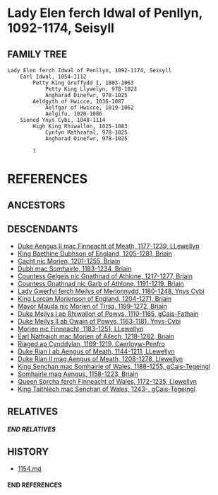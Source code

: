 # Lady Elen ferch Idwal of Penllyn, 1092-1174, Seisyll

## FAMILY TREE
```
Lady Elen ferch Idwal of Penllyn, 1092-1174, Seisyll
    Earl Idwal, 1054-1112
        Petty King Gruffydd I, 1003-1063
            Petty King Llywelyn, 978-1023
            Angharad Dinefwr, 978-1025
        Aeldgyth of Hwicce, 1036-1087 
            Aelfgar of Hwicce, 1019-1062
            Aelgifu, 1020-1086            
    Sioned Ynys Cybi, 1048-1114
        High King Rhiwallon, 1025-1083
            Cynfyn Mathrafal, 978-1025
            Angharad Dinefwr, 978-1025

        ?
```


# REFERENCES

## ANCESTORS

## DESCENDANTS
* [Duke Aengus II mac Finneacht of Meath, 1177-1239, LLewellyn](aengus_ii_mac_finneacht_1177.md)
* [King Baethine Dubhson of England, 1205-1281, Briain](baethine_dubhson_1205.md)
* [Cacht nic Morien, 1201-1255, Briain](cacht_nic_morien_1201.md)
* [Dubh mac Somhairle, 1183-1234, Briain](dubh_mac_somhairle_1183.md)
* [Countess Gelgeis nic Gnathnad of Athlone, 1217-1277, Briain](gelgeis_nic_gnathnad_1217.md)
* [Countess Gnathnad nic Garb of Athlone, 1191-1219, Briain](gnathnad_nic_garb_1191.md)
* [Lady Gwerfyl ferch Meilys of Merionnydd, 1180-1248, Ynys Cybi](gwerfyl_ferch_meilys_1180.md)
* [King Lorcan Morienson of England, 1204-1271, Briain](lorcan_morienson_1204.md)
* [Mayor Mauda nic Morien of Tirsa, 1199-1272, Briain](mauda_nic_morien_1199.md)
* [Duke Meilys I ap Rhiwallon of Powys, 1110-1165, gCais-Fathain](meilys_i_ap_rhiwallon_1110.md)
* [Duke Meilys II ab Owain of Powys, 1163-1181, Ynys-Cybi](meilys_ii_ab_owain_1163.md)
* [Morien nic Finneacht, 1183-1251, LLewellyn](morien_nic_finneacht_1183.md)
* [Earl Natfraich mac Morien of Ailech, 1218-1282, Briain](natfraich_mac_morien_1218.md)
* [Riaged ap Cynddylan, 1169-1219, Caerloyw-Penfro](riaged_ap_cynddylan_1169.md)
* [Duke Rian I ab Aengus of Meath, 1144-1211, LLewellyn](rian_i_ab_aengus_1144.md)
* [Duke Rian II mag Aengus of Meath, 1208-1278, Llewellyn](rian_ii_mag_aengus_1208.md)
* [King Senchan mac Somhairle of Wales, 1188-1255, gCais-Tegeingl](senchan_mac_somhairle_1188.md)
* [Somhairle mag Aengus, 1158-1223, Briain](somhairle_mag_aengus_1158.md)
* [Queen Sorcha ferch Finneacht of Wales, 1172-1235, Llewellyn](sorcha_ferch_finneacht_1172.md)
* [King Taithlech mac Senchan of Wales, 1243-, gCais-Tegeingl](taithlech_mac_senchan_1243.md)

## RELATIVES

##### END RELATIVES 
## HISTORY
* [1154.md](../h/1154.md)

#### END REFERENCES
